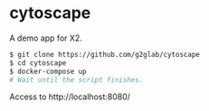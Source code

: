 # cytoscape

A demo app for X2.

```bash
$ git clone https://github.com/g2glab/cytoscape
$ cd cytoscape
$ docker-compose up
# Wait until the script finishes.
```

Access to http://localhost:8080/
